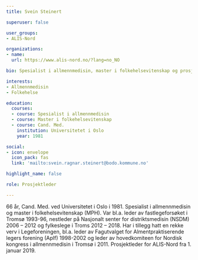 ```yaml
---
title: Svein Steinert

superuser: false

user_groups:
- ALIS-Nord

organizations:
- name: 
  url: https://www.alis-nord.no/?lang=no_NO

bio: Spesialist i allmennmedisin, master i folkehelsevitenskap og prosjektleder for ALIS-Nord

interests:
- Allmennmedisin
- Folkehelse

education:
  courses:
  - course: Spesialist i allmennmedisin
  - course: Master i folkehelsevitenskap
  - course: Cand. Med.
    institution: Universitetet i Oslo
    year: 1981

social:
- icon: envelope
  icon_pack: fas
  link: 'mailto:svein.ragnar.steinert@bodo.kommune.no'

highlight_name: false

role: Prosjektleder

---
```



66 år, Cand. Med. ved Universitetet i Oslo i 1981. Spesialist i allmennmedisin og master i folkehelsevitenskap (MPH). Var bl.a. leder av fastlegeforsøket i Tromsø 1993-96, nestleder på Nasjonalt senter for distriktsmedisin (NSDM) 2006 – 2012 og fylkeslege i Troms 2012 – 2018. Har i tillegg hatt en rekke verv i Legeforeningen, bl.a. leder av Fagutvalget for Almentpraktiserende legers forening (Aplf) 1998-2002 og leder av hovedkomiteen for Nordisk kongress i allmennmedisin i Tromsø i 2011. Prosjektleder for ALIS-Nord fra 1. januar 2019.  
